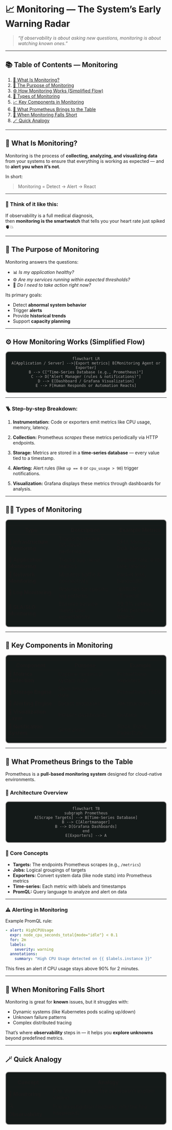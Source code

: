# 📈 **Monitoring** — The System’s Early Warning Radar

> _“If observability is about asking new questions, monitoring is about watching known ones.”_

---

## 📚 Table of Contents — Monitoring

1. [📖 What Is Monitoring?](#1)
2. [🎯 The Purpose of Monitoring](#2)
3. [⚙️ How Monitoring Works (Simplified Flow)](#3)
4. [🧮 Types of Monitoring](#4)
5. [📈 Key Components in Monitoring](#5)
6. [🧰 What Prometheus Brings to the Table](#6)
7. [🔴 When Monitoring Falls Short](#7)
8. [🪄 Quick Analogy](#8)

---

<a id="1"></a>

## 📖 **What Is Monitoring?**

Monitoring is the process of **collecting, analyzing, and visualizing data** from your systems to ensure that everything is working as expected — and to **alert you when it’s not**.

In short:

> Monitoring = Detect → Alert → React

---

### 💭 Think of it like this:

If observability is a full medical diagnosis,  
then **monitoring is the smartwatch** that tells you your heart rate just spiked 🫀💥

---

<a id="2"></a>

## 🎯 **The Purpose of Monitoring**

Monitoring answers the questions:

- 📊 _Is my application healthy?_
- ⚙️ _Are my services running within expected thresholds?_
- 🔔 _Do I need to take action right now?_

Its primary goals:

- Detect **abnormal system behavior**
- Trigger **alerts**
- Provide **historical trends**
- Support **capacity planning**

---

<a id="3"></a>

## ⚙️ **How Monitoring Works (Simplified Flow)**

<div align="center" style="background-color: #141a19ff;color: #a8a5a5ff; border-radius: 10px; border: 2px solid">

```mermaid
flowchart LR
A[Application / Server] -->|Export metrics| B[Monitoring Agent or Exporter]
B --> C["Time-Series Database (e.g., Prometheus)"]
C --> D["Alert Manager (rules & notifications)"]
D --> E[Dashboard / Grafana Visualization]
E --> F[Human Responds or Automation Reacts]
```

</div>

---

### 🪜 Step-by-step Breakdown:

1. **Instrumentation:**
   Code or exporters emit metrics like CPU usage, memory, latency.

2. **Collection:**
   Prometheus _scrapes_ these metrics periodically via HTTP endpoints.

3. **Storage:**
   Metrics are stored in a **time-series database** — every value tied to a timestamp.

4. **Alerting:**
   Alert rules (like `up == 0` or `cpu_usage > 90`) trigger notifications.

5. **Visualization:**
   Grafana displays these metrics through dashboards for analysis.

---

<a id="4"></a>

## 🤹🏻 **Types of Monitoring**

<div align="center" style="background-color: #141a19ff;color: #a8a5a5ff; border-radius: 10px; border: 2px solid">

| Type                             | Description                             | Example Metrics                       |
| -------------------------------- | --------------------------------------- | ------------------------------------- |
| **📍 Infrastructure Monitoring** | Tracks hardware & OS-level performance  | CPU, Memory, Disk, Network            |
| **📍 Application Monitoring**    | Tracks app-level metrics                | Request rate, error rate, latency     |
| **📍 Network Monitoring**        | Monitors traffic & connectivity         | Packet loss, bandwidth                |
| **📍 Log Monitoring**            | Watches for specific log patterns       | “ERROR”, “Timeout”                    |
| **📍 SLA/SLO Monitoring**        | Ensures service meets user expectations | 99.9% uptime, 95th percentile latency |

</div>

---

<a id="5"></a>

## 🧩 **Key Components in Monitoring**

<div align="center" style="background-color: #141a19ff;color: #a8a5a5ff; border-radius: 10px; border: 2px solid">

| Component                  | Purpose                       | Example                 |
| -------------------------- | ----------------------------- | ----------------------- |
| **🔹 Metrics Collection**  | Capture numerical system data | Prometheus exporters    |
| **🔹 Storage Engine**      | Store time-series data        | Prometheus TSDB         |
| **🔹 Alerting Engine**     | Detect anomalies              | Alertmanager            |
| **🔹 Visualization Layer** | Present dashboards            | Grafana                 |
| **🔹 Notification System** | Send alerts                   | Slack, Email, PagerDuty |

</div>

---

<a id="6"></a>

## 🧰 **What Prometheus Brings to the Table**

Prometheus is a **pull-based monitoring system** designed for cloud-native environments.

### 🧩 Architecture Overview

<div align="center" style="background-color: #141a19ff;color: #a8a5a5ff; border-radius: 10px; border: 2px solid">

```mermaid
flowchart TB
subgraph Prometheus
A[Scrape Targets] --> B[Time-Series Database]
B --> C[Alertmanager]
B --> D[Grafana Dashboards]
end
E[Exporters] --> A
```

</div>

### 🔑 Core Concepts

- **Targets:** The endpoints Prometheus scrapes (e.g., `/metrics`)
- **Jobs:** Logical groupings of targets
- **Exporters:** Convert system data (like node stats) into Prometheus metrics
- **Time-series:** Each metric with labels and timestamps
- **PromQL:** Query language to analyze and alert on data

---

### ⚠️ **Alerting in Monitoring**

Example PromQL rule:

```yaml
- alert: HighCPUUsage
  expr: node_cpu_seconds_total{mode="idle"} < 0.1
  for: 2m
  labels:
    severity: warning
  annotations:
    summary: "High CPU Usage detected on {{ $labels.instance }}"
```

This fires an alert if CPU usage stays above 90% for 2 minutes.

---

<a id="7"></a>

## 🔴 **When Monitoring Falls Short**

Monitoring is great for **known** issues, but it struggles with:

- Dynamic systems (like Kubernetes pods scaling up/down)
- Unknown failure patterns
- Complex distributed tracing

That’s where **observability** steps in — it helps you **explore unknowns** beyond predefined metrics.

---

<a id="8"></a>

## 🪄 **Quick Analogy**

<div align="center" style="background-color: #141a19ff;color: #a8a5a5ff; border-radius: 10px; border: 2px solid">

| Concept              | Analogy                                               |
| -------------------- | ----------------------------------------------------- |
| **🚨 Monitoring**    | Fire alarm (detects fire but doesn’t explain cause)   |
| **🔍 Observability** | Fire investigation (explains _why_ the fire happened) |

</div>
